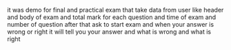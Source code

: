 it was demo for final and practical exam that take data from user like header and body of exam and total mark for each question and time of exam and number of question after that ask to start exam and when your answer is wrong or right it will tell you your answer and what is wrong and what is right
